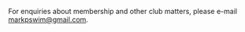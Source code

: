 ---
---
<!--
If you have any information for this club website or discover any issues when using it, please e-mail [stroudmasterssc@gmail.com](mailto:stroudmasterssc@gmail.com).
-->

<!--
Due to the ongoing COVID-19 situation we are not taking on any new members at the current time. If you'd like to register an interest in joining the club then e-mail [markpswim@gmail.com](mailto:markpswim@gmail.com) and we'll contact you when the situation changes.
-->

For enquiries about membership and other club matters, please e-mail [markpswim@gmail.com](mailto:markpswim@gmail.com).
